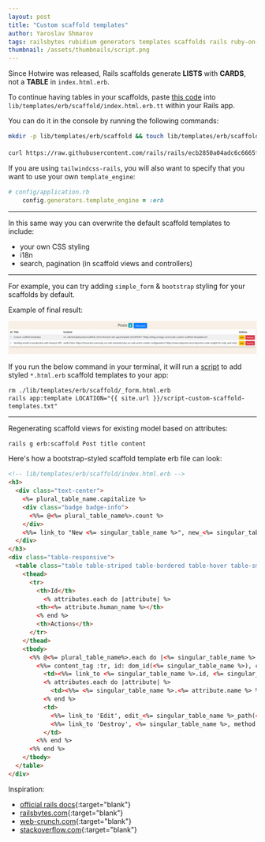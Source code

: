 ```yaml
---
layout: post
title: "Custom scaffold templates"
author: Yaroslav Shmarov
tags: railsbytes rubidium generators templates scaffolds rails ruby-on-rails-6
thumbnail: /assets/thumbnails/script.png
---
```


Since Hotwire was released, Rails scaffolds generate **LISTS** with **CARDS**, not a **TABLE** in `index.html.erb`.

To continue having tables in your scaffolds, paste [this code](https://github.com/rails/rails/blob/ecb2850a04adc6c6665f9a30a1d60ca73965ccfa/railties/lib/rails/generators/erb/scaffold/templates/index.html.erb.tt) into `lib/templates/erb/scaffold/index.html.erb.tt` within your Rails app.

You can do it in the console by running the following commands:

```sh
mkdir -p lib/templates/erb/scaffold && touch lib/templates/erb/scaffold/index.html.erb.tt

curl https://raw.githubusercontent.com/rails/rails/ecb2850a04adc6c6665f9a30a1d60ca73965ccfa/railties/lib/rails/generators/erb/scaffold/templates/index.html.erb.tt > lib/templates/erb/scaffold/index.html.erb.tt
```

If you are using `tailwindcss-rails`, you will also want to specify that you want to use your own `template_engine`:

```ruby
# config/application.rb
    config.generators.template_engine = :erb
```

****

In this same way you can overwrite the default scaffold templates to include:
- your own CSS styling
- i18n
- search, pagination (in scaffold views and controllers)

****

For example, you can try adding `simple_form` & `bootstrap` styling for your scaffolds by default.

Example of final result:

![custom-scaffold-templates-result.png](/assets/custom-scaffold-templates/custom-scaffold-templates-result.png)

If you run the below command in your terminal, it will run a [script](/script-custom-scaffold-templates.txt) to add styled `*.html.erb` scaffold templates to your app:

```shell
rm ./lib/templates/erb/scaffold/_form.html.erb
rails app:template LOCATION="{{ site.url }}/script-custom-scaffold-templates.txt"
```

***

Regenerating scaffold views for existing model based on attributes:
```
rails g erb:scaffold Post title content
```

Here's how a bootstrap-styled scaffold template erb file can look:

```html
<!-- lib/templates/erb/scaffold/index.html.erb -->
<h3>
  <div class="text-center">
    <%= plural_table_name.capitalize %>
    <div class="badge badge-info">
      <%%= @<%= plural_table_name%>.count %>
    </div>
    <%%= link_to "New <%= singular_table_name %>", new_<%= singular_table_name %>_path, class: 'btn btn-primary' %>
  </div>
</h3>
<div class="table-responsive">
  <table class="table table-striped table-bordered table-hover table-sm table-light shadow">
    <thead>
      <tr>
        <th>Id</th>
    	  <% attributes.each do |attribute| %>
        <th><%= attribute.human_name %></th>
        <% end %>
        <th>Actions</th>
      </tr>
    </thead>
    <tbody>
      <%% @<%= plural_table_name%>.each do |<%= singular_table_name %>| %>
        <%%= content_tag :tr, id: dom_id(<%= singular_table_name %>), class: dom_class(<%= singular_table_name %>) do %>
          <td><%%= link_to <%= singular_table_name %>.id, <%= singular_table_name %> %></td>
          <% attributes.each do |attribute| %>
            <td><%%= <%= singular_table_name %>.<%= attribute.name %> %></td>
          <% end %>
          <td>
            <%%= link_to 'Edit', edit_<%= singular_table_name %>_path(<%= singular_table_name %>), class: 'btn btn-sm btn-warning' %>
            <%%= link_to 'Destroy', <%= singular_table_name %>, method: :delete, data: { confirm: 'Are you sure?' }, class: 'btn btn-sm btn-danger' %>
          </td>
        <%% end %>
      <%% end %>
    </tbody>
  </table>
</div>
```

Inspiration: 

* [official rails docs](https://github.com/rails/rails/blob/main/railties/lib/rails/generators/erb/scaffold/templates/index.html.erb.tt){:target="blank"}
* [railsbytes.com](https://railsbytes.com/public/templates/VqqsG8){:target="blank"}
* [web-crunch.com](https://web-crunch.com/posts/how-to-create-custom-scaffold-templates-in-ruby-on-rails){:target="blank"}
* [stackoverflow.com](https://stackoverflow.com/questions/8114866/create-ruby-on-rails-views-only-after-controllers-and-models-are-already-creat){:target="blank"}

